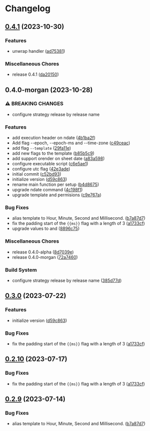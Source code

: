 # Changelog

## [0.4.1](https://github.com/JonDotsoy/ndate/compare/morgan-v0.4.0-morgan...morgan-v0.4.1) (2023-10-30)


### Features

* unwrap handler ([ad75381](https://github.com/JonDotsoy/ndate/commit/ad7538179419017c0d2954546fbfdd986027e492))


### Miscellaneous Chores

* release 0.4.1 ([da20150](https://github.com/JonDotsoy/ndate/commit/da20150d8bbd5a543139b924036a14365672de71))

## 0.4.0-morgan (2023-10-28)


### ⚠ BREAKING CHANGES

* configure strategy release by release name

### Features

* add execution header on ndate ([4b1ba2f](https://github.com/JonDotsoy/ndate/commit/4b1ba2fa5f22330f264046f046aacec40ebc531c))
* Add flag --epoch, --epoch-ms and --time-zone ([c49ceac](https://github.com/JonDotsoy/ndate/commit/c49ceace5cb14d9c2ea3f836dc73d7c31d88a738))
* add flag `--template` ([29fa11e](https://github.com/JonDotsoy/ndate/commit/29fa11e014e11bfd2f4e890906c6834fad47d127))
* add new flags to the template ([b85b5c9](https://github.com/JonDotsoy/ndate/commit/b85b5c9e7b43f6dab427912a578e006b4f98ae99))
* add support orender on sheet date ([a83a598](https://github.com/JonDotsoy/ndate/commit/a83a598f2d11d7d02b7c10741011a0d48cbada0a))
* configure executable script ([c6e5ae1](https://github.com/JonDotsoy/ndate/commit/c6e5ae12ce7d8debc762f721f0749658710104d8))
* configure utc flag ([42e3ade](https://github.com/JonDotsoy/ndate/commit/42e3adece8f984f4e8423338aef625b9c186bb34))
* initial commit ([c52bd93](https://github.com/JonDotsoy/ndate/commit/c52bd93256a4124e7399204ff67a9c0145d5f578))
* initialize version ([d59c863](https://github.com/JonDotsoy/ndate/commit/d59c86395e428ee0b072877943ae7036581593dd))
* rename main function per setup ([b4d8675](https://github.com/JonDotsoy/ndate/commit/b4d86755ce7cd38526bd90c723a6720d9cb9813d))
* upgrade ndate command ([4c198f1](https://github.com/JonDotsoy/ndate/commit/4c198f1fef1bb02dbe1676eeec93d28d2ad0075e))
* upgrade template and permisions ([c9e767a](https://github.com/JonDotsoy/ndate/commit/c9e767ae35860b8b001f22337f7e997701995afe))


### Bug Fixes

* alias template to Hour, Minute, Second and Millisecond. ([b7a87d7](https://github.com/JonDotsoy/ndate/commit/b7a87d7118f86b1467df3a472f9746a3d4ea655f))
* fix the padding start of the `{{ms}}` flag with a length of 3 ([a1733cf](https://github.com/JonDotsoy/ndate/commit/a1733cf52e99c8e5972f4244f651545d9047852e))
* upgrade values to  and ([8896c75](https://github.com/JonDotsoy/ndate/commit/8896c75ff36e52e315c75d5d89e0fa62f6a3eb5e))


### Miscellaneous Chores

* release 0.4.0-alpha ([8d7039e](https://github.com/JonDotsoy/ndate/commit/8d7039e668904bc04a5710ff38636848776a6c66))
* release 0.4.0-morgan ([72a7460](https://github.com/JonDotsoy/ndate/commit/72a746054195df482f745f85351b5e0260908ce0))


### Build System

* configure strategy release by release name ([385d77d](https://github.com/JonDotsoy/ndate/commit/385d77d3b5527ff03efe033758dff23705e65d0f))

## [0.3.0](https://github.com/JonDotsoy/ndate/compare/v0.2.9...v0.3.0) (2023-07-22)


### Features

* initialize version ([d59c863](https://github.com/JonDotsoy/ndate/commit/d59c86395e428ee0b072877943ae7036581593dd))


### Bug Fixes

* fix the padding start of the `{{ms}}` flag with a length of 3 ([a1733cf](https://github.com/JonDotsoy/ndate/commit/a1733cf52e99c8e5972f4244f651545d9047852e))

## [0.2.10](https://github.com/JonDotsoy/ndate/compare/v0.2.9...v0.2.10) (2023-07-17)


### Bug Fixes

* fix the padding start of the `{{ms}}` flag with a length of 3 ([a1733cf](https://github.com/JonDotsoy/ndate/commit/a1733cf52e99c8e5972f4244f651545d9047852e))

## [0.2.9](https://github.com/JonDotsoy/ndate/compare/v0.2.8...v0.2.9) (2023-07-14)


### Bug Fixes

* alias template to Hour, Minute, Second and Millisecond. ([b7a87d7](https://github.com/JonDotsoy/ndate/commit/b7a87d7118f86b1467df3a472f9746a3d4ea655f))
